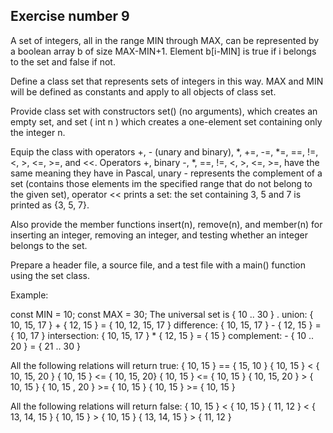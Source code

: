 Exercise number 9
-----------------

A set of integers, all in the range MIN through MAX, can be represented
by a boolean array b of size MAX-MIN+1. Element b[i-MIN] is true if i belongs
to the set and false if not.

Define a class set that represents sets of integers in this way. MAX and MIN
will be defined as constants and apply to all objects of class set.

Provide class set with constructors set() (no arguments), which creates an
empty set, and set ( int n ) which creates a one-element set containing only
the integer n.

Equip the class with operators +, - (unary and binary), *, +=, -=, *=, ==,
!=, <, >, <=, >=, and <<. Operators +, binary -, *, ==, !=, <, >, <=, >=,
have the same meaning they have in Pascal, unary - represents the complement
of a set (contains those elements im the specified range that do not belong
to the given set), operator << prints a set: the set containing 3, 5 and 7
is printed as {3, 5, 7}.

Also provide the member functions insert(n), remove(n), and member(n) for
inserting an integer, removing an integer, and testing whether an integer
belongs to the set.

Prepare a header file, a source file, and a test file with a main() function
using the set class.

Example:

const MIN = 10;
const MAX = 30;
The universal set is { 10 .. 30 } .
union:         { 10, 15, 17 } + { 12, 15 } = { 10, 12, 15, 17 }
difference:    { 10, 15, 17 } - { 12, 15 } = { 10, 17 }
intersection:  { 10, 15, 17 } * { 12, 15 } = { 15 }
complement:    - { 10 .. 20 } = { 21 .. 30 }

All the following relations will return true:
   { 10, 15 } == { 15, 10 }
   { 10, 15 } < { 10, 15, 20 }
   { 10, 15 } <= { 10, 15, 20}
   { 10, 15 } <= { 10, 15 }
   { 10, 15, 20 } > { 10, 15 }
   { 10, 15 , 20 } >= { 10, 15 }
   { 10, 15 } >= { 10, 15 }

All the following relations will return false:
   { 10, 15 } < { 10, 15 }
   { 11, 12 } < { 13, 14, 15 }
   { 10, 15 } > { 10, 15 }
   { 13, 14, 15 } > { 11, 12 }
